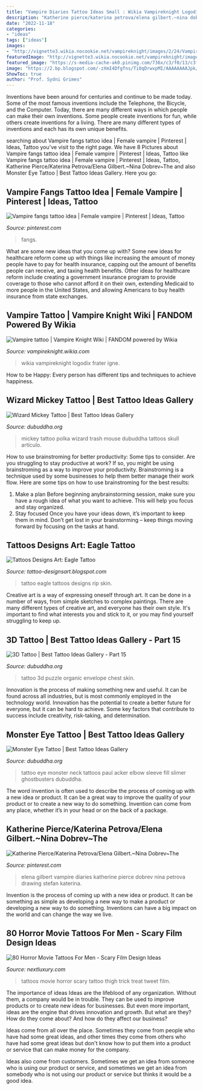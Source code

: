 ```yaml
---
title: "Vampire Diaries Tattoo Ideas Small : Wikia Vampireknight Logodix Frater Igne"
description: "Katherine pierce/katerina petrova/elena gilbert.~nina dobrev~the"
date: "2022-11-18"
categories:
- "ideas"
tags: ["ideas"]
images:
- "http://vignette3.wikia.nocookie.net/vampireknight/images/2/24/Vampire_Hunter_Tattoo.png/revision/latest?cb=20120504163101"
featuredImage: "http://vignette3.wikia.nocookie.net/vampireknight/images/2/24/Vampire_Hunter_Tattoo.png/revision/latest?cb=20120504163101"
featured_image: "https://s-media-cache-ak0.pinimg.com/736x/c3/f0/13/c3f01349ea92b1f11c86a30af9058dd9.jpg"
image: "https://2.bp.blogspot.com/-zXmI4Dfgfns/Ti0qDrwxpMI/AAAAAAAAJpk/K6F9X-m7LZE/s1600/eagle-tattoo-2.jpg"
ShowToc: true
author: "Prof. Sydni Grimes"
---
```



Inventions have been around for centuries and continue to be made today. Some of the most famous inventions include the Telephone, the Bicycle, and the Computer. Today, there are many different ways in which people can make their own inventions. Some people create inventions for fun, while others create inventions for a living. There are many different types of inventions and each has its own unique benefits.

	

		
searching about Vampire fangs tattoo idea | Female vampire | Pinterest | Ideas, Tattoo you've visit to the right page. We have 8 Pictures about Vampire fangs tattoo idea | Female vampire | Pinterest | Ideas, Tattoo like Vampire fangs tattoo idea | Female vampire | Pinterest | Ideas, Tattoo, Katherine Pierce/Katerina Petrova/Elena Gilbert.~Nina Dobrev~The and also Monster Eye Tattoo | Best Tattoo Ideas Gallery. Here you go:
		
    
## Vampire Fangs Tattoo Idea | Female Vampire | Pinterest | Ideas, Tattoo

<img loading=lazy src="https://s-media-cache-ak0.pinimg.com/736x/c3/f0/13/c3f01349ea92b1f11c86a30af9058dd9.jpg" onerror="this.onerror=null;this.src='https://tse2.mm.bing.net/th?id=OIP.PGt_b0ePlnRCkOon5MGS5QDgEs&amp;pid=15.1';" alt="Vampire fangs tattoo idea | Female vampire | Pinterest | Ideas, Tattoo">

_Source: pinterest.com_

>fangs. 

	

What are some new ideas that you come up with?
Some new ideas for healthcare reform come up with things like increasing the amount of money people have to pay for health insurance, capping out the amount of benefits people can receive, and taxing health benefits. Other ideas for healthcare reform include creating a government insurance program to provide coverage to those who cannot afford it on their own, extending Medicaid to more people in the United States, and allowing Americans to buy health insurance from state exchanges.

    
## Vampire Tattoo | Vampire Knight Wiki | FANDOM Powered By Wikia

<img loading=lazy src="http://vignette3.wikia.nocookie.net/vampireknight/images/2/24/Vampire_Hunter_Tattoo.png/revision/latest?cb=20120504163101" onerror="this.onerror=null;this.src='https://tse1.mm.bing.net/th?id=OIP.6grPF5n0PuZpK2vwwbhWvQHaHa&amp;pid=15.1';" alt="Vampire tattoo | Vampire Knight Wiki | FANDOM powered by Wikia">

_Source: vampireknight.wikia.com_

>wikia vampireknight logodix frater igne. 

	

How to be Happy: Every person has different tips and techniques to achieve happiness.
 

    
## Wizard Mickey Tattoo | Best Tattoo Ideas Gallery

<img loading=lazy src="http://www.dubuddha.org/wp-content/uploads/2017/08/Wisard-Mickey-Tattoo-by-Kazutaro-728x728.jpg" onerror="this.onerror=null;this.src='https://tse2.mm.bing.net/th?id=OIP.DFuNW7II6xXGh8A3uMvuTAHaHa&amp;pid=15.1';" alt="Wizard Mickey Tattoo | Best Tattoo Ideas Gallery">

_Source: dubuddha.org_

>mickey tattoo polka wizard trash mouse dubuddha tattoos skull artículo. 

	

How to use brainstroming for better productivity: Some tips to consider.
Are you struggling to stay productive at work? If so, you might be using brainstroming as a way to improve your productivity. Brainstroming is a technique used by some businesses to help them better manage their work flow. Here are some tips on how to use brainstroming for the best results: 
1) Make a plan 
Before beginning anybrainstorming session, make sure you have a rough idea of what you want to achieve. This will help you focus and stay organized. 
2) Stay focused 
Once you have your ideas down, it’s important to keep them in mind. Don’t get lost in your brainstorming – keep things moving forward by focusing on the tasks at hand.

    
## Tattoos Designs Art: Eagle Tattoo

<img loading=lazy src="https://2.bp.blogspot.com/-zXmI4Dfgfns/Ti0qDrwxpMI/AAAAAAAAJpk/K6F9X-m7LZE/s1600/eagle-tattoo-2.jpg" onerror="this.onerror=null;this.src='https://tse3.mm.bing.net/th?id=OIP.0SnMx1EzsTqXZ6yCBIaA2QAAAA&amp;pid=15.1';" alt="Tattoos Designs Art: Eagle Tattoo">

_Source: tattoo-designsart.blogspot.com_

>tattoo eagle tattoos designs rip skin. 

	

Creative art is a way of expressing oneself through art. It can be done in a number of ways, from simple sketches to complex paintings. There are many different types of creative art, and everyone has their own style. It's important to find what interests you and stick to it, or you may find yourself struggling to keep up.

    
## 3D Tattoo | Best Tattoo Ideas Gallery - Part 15

<img loading=lazy src="http://www.dubuddha.org/wp-content/uploads/2015/01/Puzzle-Envelope-3D-tattoo-Organic.jpg" onerror="this.onerror=null;this.src='https://tse4.mm.bing.net/th?id=OIP.wLCVSQ9ujBvLQn6jwoj_8gHaME&amp;pid=15.1';" alt="3D Tattoo | Best Tattoo Ideas Gallery - Part 15">

_Source: dubuddha.org_

>tattoo 3d puzzle organic envelope chest skin. 

	

Innovation is the process of making something new and useful. It can be found across all industries, but is most commonly employed in the technology world. Innovation has the potential to create a better future for everyone, but it can be hard to achieve. Some key factors that contribute to success include creativity, risk-taking, and determination.

    
## Monster Eye Tattoo | Best Tattoo Ideas Gallery

<img loading=lazy src="http://www.dubuddha.org/wp-content/uploads/2016/08/Monster-Eye-Tattoo-by-Paul-Acker-728x728.jpg" onerror="this.onerror=null;this.src='https://tse2.mm.bing.net/th?id=OIP.QPRAWCZqGPn0Asx9_tYa4AHaHa&amp;pid=15.1';" alt="Monster Eye Tattoo | Best Tattoo Ideas Gallery">

_Source: dubuddha.org_

>tattoo eye monster neck tattoos paul acker elbow sleeve fill slimer ghostbusters dubuddha. 

	

The word invention is often used to describe the process of coming up with a new idea or product. It can be a great way to improve the quality of your product or to create a new way to do something. Invention can come from any place, whether it’s in your head or on the back of a package.

    
## Katherine Pierce/Katerina Petrova/Elena Gilbert.~Nina Dobrev~The

<img loading=lazy src="https://i.pinimg.com/736x/ee/16/ab/ee16ab2576e73ee867cde478ae080878--katherine-pierce-elena-gilbert.jpg" onerror="this.onerror=null;this.src='https://tse1.mm.bing.net/th?id=OIP.VFV8XRwGioK2Qodo6GceLQHaKY&amp;pid=15.1';" alt="Katherine Pierce/Katerina Petrova/Elena Gilbert.~Nina Dobrev~The">

_Source: pinterest.com_

>elena gilbert vampire diaries katherine pierce dobrev nina petrova drawing stefan katerina. 

	

Invention is the process of coming up with a new idea or product. It can be something as simple as developing a new way to make a product or developing a new way to do something. Inventions can have a big impact on the world and can change the way we live.

    
## 80 Horror Movie Tattoos For Men - Scary Film Design Ideas

<img loading=lazy src="http://nextluxury.com/wp-content/uploads/thigh-creative-scary-movie-trick-r-treat-tattoos-for-guys.jpg" onerror="this.onerror=null;this.src='https://tse4.mm.bing.net/th?id=OIP.zTb-_JBYpnfyaE5TOhHdsQHaHa&amp;pid=15.1';" alt="80 Horror Movie Tattoos For Men - Scary Film Design Ideas">

_Source: nextluxury.com_

>tattoos movie horror scary tattoo thigh trick treat tweet film. 

	

The importance of ideas
Ideas are the lifeblood of any organization. Without them, a company would be in trouble. They can be used to improve products or to create new ideas for businesses. But even more important, ideas are the engine that drives innovation and growth.
But what are they? How do they come about? And how do they affect our business?

Ideas come from all over the place. Sometimes they come from people who have had some great ideas, and other times they come from others who have had some great ideas but don't know how to put them into a product or service that can make money for the company.

Ideas also come from customers. Sometimes we get an idea from someone who is using our product or service, and sometimes we get an idea from somebody who is not using our product or service but thinks it would be a good idea.

